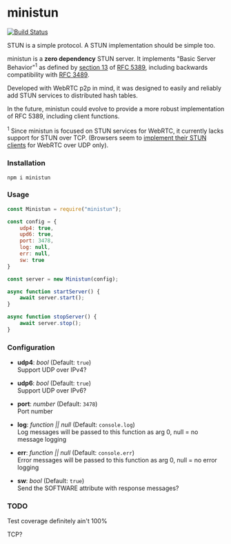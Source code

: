 # ministun

[![Build Status](https://travis-ci.com/noahlevenson/ministun.svg?token=K7qYwxmEyNTnFvh71KfW&branch=master)](https://travis-ci.com/noahlevenson/ministun)

STUN is a simple protocol. A STUN implementation should be simple too.

ministun is a **zero dependency** STUN server. It implements "Basic Server Behavior"<sup>1</sup> as defined by [section 13](https://tools.ietf.org/html/rfc5389#section-13) of [RFC 5389](https://tools.ietf.org/html/rfc5389), including backwards compatibility with [RFC 3489](https://tools.ietf.org/html/rfc3489). 

Developed with WebRTC p2p in mind, it was designed to easily and reliably add STUN services to distributed hash tables.

In the future, ministun could evolve to provide a more robust implementation of RFC 5389, including client functions.

<sup>1</sup> Since ministun is focused on STUN services for WebRTC, it currently lacks support for STUN over TCP. (Browsers seem to [implement their STUN clients](https://groups.google.com/forum/#!topic/discuss-webrtc/IIrakQPaSw0) for WebRTC over UDP only).

### Installation
```
npm i ministun
```

### Usage
```javascript
const Ministun = require("ministun");

const config = {
	udp4: true,
	upd6: true,
	port: 3478,
	log: null,
	err: null,
	sw: true
}

const server = new Ministun(config);

async function startServer() {
	await server.start();
}

async function stopServer() {
	await server.stop();
}
```

### Configuration
- **udp4**: *bool* (Default: `true`)<br>
Support UDP over IPv4?

- **udp6**: *bool* (Default: `true`)<br>
Support UDP over IPv6?

- **port**: *number* (Default: `3478`)<br>
Port number

- **log**: *function || null* (Default: `console.log`)<br>
Log messages will be passed to this function as arg 0, null = no message logging 

- **err**: *function || null* (Default: `console.err`)<br>
Error messages will be passed to this function as arg 0, null = no error logging 

- **sw**: *bool* (Default: `true`)<br>
Send the SOFTWARE attribute with response messages? 

### TODO
Test coverage definitely ain't 100%

TCP?
